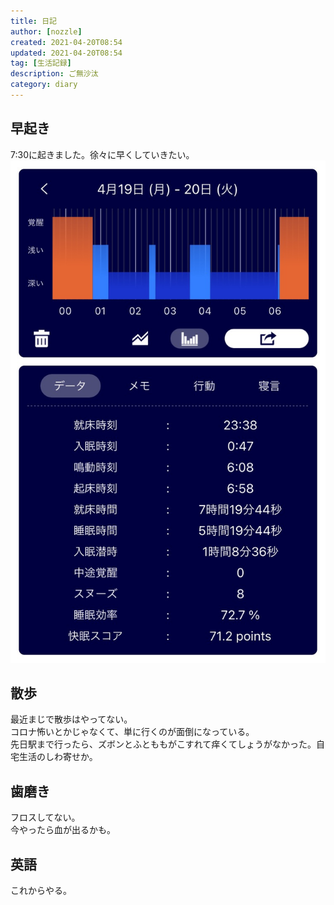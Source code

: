 ```yaml
---
title: 日記
author: [nozzle]
created: 2021-04-20T08:54
updated: 2021-04-20T08:54
tag: [生活記録]
description: ご無沙汰
category: diary
---
```


## 早起き
7:30に起きました。徐々に早くしていきたい。  
![](./01.jpg)

## 散歩
最近まじで散歩はやってない。  
コロナ怖いとかじゃなくて、単に行くのが面倒になっている。  
先日駅まで行ったら、ズボンとふとももがこすれて痒くてしょうがなかった。自宅生活のしわ寄せか。  

## 歯磨き
フロスしてない。  
今やったら血が出るかも。  

## 英語
これからやる。